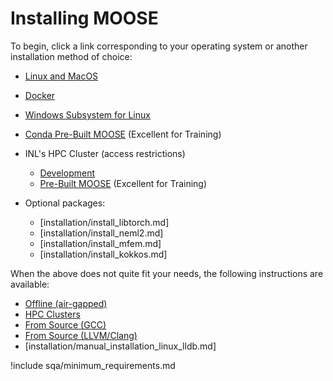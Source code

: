 # Installing MOOSE

To begin, click a link corresponding to your operating system or another installation method of
choice:

- [Linux and MacOS](installation/conda.md)
- [Docker](installation/docker.md)
- [Windows Subsystem for Linux](installation/windows.md)
- [Conda Pre-Built MOOSE](installation/moose_conda_binary.md) (Excellent for Training)
- INL's HPC Cluster (access restrictions)

  - [Development](installation/inl_hpc_install_moose.md)
  - [Pre-Built MOOSE](installation/inl_hpc_prebuilt_moose.md) (Excellent for Training)

- Optional packages:

  - [installation/install_libtorch.md]
  - [installation/install_neml2.md]
  - [installation/install_mfem.md]
  - [installation/install_kokkos.md]

When the above does not quite fit your needs, the following instructions are available:

- [Offline (air-gapped)](installation/offline_installation.md)
- [HPC Clusters](installation/hpc_install_moose.md)
- [From Source (GCC)](installation/manual_installation_gcc.md)
- [From Source (LLVM/Clang)](installation/manual_installation_llvm.md)
- [installation/manual_installation_linux_lldb.md]

!include sqa/minimum_requirements.md
